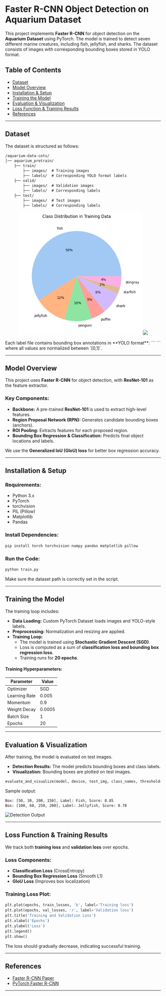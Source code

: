# Faster R-CNN Object Detection on Aquarium Dataset

This project implements **Faster R-CNN** for object detection on the **Aquarium Dataset** using PyTorch. The model is trained to detect seven different marine creatures, including fish, jellyfish, and sharks. The dataset consists of images with corresponding bounding boxes stored in YOLO format.

## Table of Contents
- [Dataset](#dataset)
- [Model Overview](#model-overview)
- [Installation & Setup](#installation--setup)
- [Training the Model](#training-the-model)
- [Evaluation & Visualization](#evaluation--visualization)
- [Loss Function & Training Results](#loss-function--training-results)
- [References](#references)

---

## Dataset
The dataset is structured as follows:

```
/aquarium-data-cots/
│── aquarium_pretrain/
    ├── train/
        ├── images/  # Training images
        ├── labels/  # Corresponding YOLO format labels
    ├── valid/
        ├── images/  # Validation images
        ├── labels/  # Corresponding labels
    ├── test/
        ├── images/  # Test images
        ├── labels/  # Corresponding labels
```
<p align="center">
  <img src="Images/1.png"  width="400"/>
  <img src="Images/2.png"  width="400"/>
</p>
Each label file contains bounding box annotations in **YOLO format**:
```
<class_id> <x_center> <y_center> <width> <height>
```
where all values are normalized between `[0,1]`.

---

## Model Overview
This project uses **Faster R-CNN** for object detection, with **ResNet-101** as the feature extractor.

### Key Components:
- **Backbone:** A pre-trained **ResNet-101** is used to extract high-level features.
- **Region Proposal Network (RPN):** Generates candidate bounding boxes (anchors).
- **ROI Pooling:** Extracts features for each proposed region.
- **Bounding Box Regression & Classification:** Predicts final object locations and labels.

We use the **Generalized IoU (GIoU) loss** for better box regression accuracy.

---

## Installation & Setup

### Requirements:
- Python 3.x
- PyTorch
- torchvision
- PIL (Pillow)
- Matplotlib
- Pandas

### Install Dependencies:
```sh
pip install torch torchvision numpy pandas matplotlib pillow
```

### Run the Code:
```sh
python train.py
```
Make sure the dataset path is correctly set in the script.

---

## Training the Model
The training loop includes:
- **Data Loading:** Custom PyTorch Dataset loads images and YOLO-style labels.
- **Preprocessing:** Normalization and resizing are applied.
- **Training Loop:** 
  - The model is trained using **Stochastic Gradient Descent (SGD)**.
  - Loss is computed as a sum of **classification loss and bounding box regression loss**.
  - Training runs for **20 epochs**.

#### Training Hyperparameters:
| Parameter | Value |
|-----------|-------|
| Optimizer | SGD |
| Learning Rate | 0.005 |
| Momentum | 0.9 |
| Weight Decay | 0.0005 |
| Batch Size | 1 |
| Epochs | 20 |

---

## Evaluation & Visualization
After training, the model is evaluated on test images.

- **Detection Results:** The model predicts bounding boxes and class labels.
- **Visualization:** Bounding boxes are plotted on test images.

```python
evaluate_and_visualize(model, device, test_img, class_names, threshold=0.2)
```

Sample output:
```
Box: [50, 30, 200, 150], Label: Fish, Score: 0.85
Box: [100, 60, 250, 200], Label: Jellyfish, Score: 0.78
```
![Detection Output](output_image.jpg)

---

## Loss Function & Training Results
We track both **training loss** and **validation loss** over epochs.

### Loss Components:
- **Classification Loss** (CrossEntropy)
- **Bounding Box Regression Loss** (Smooth L1)
- **GIoU Loss** (Improves box localization)

### Training Loss Plot:
```python
plt.plot(epochs, train_losses, 'b', label='Training loss')
plt.plot(epochs, val_losses, 'r', label='Validation loss')
plt.title('Training and Validation Loss')
plt.xlabel('Epochs')
plt.ylabel('Loss')
plt.legend()
plt.show()
```
The loss should gradually decrease, indicating successful training.

---

## References
- [Faster R-CNN Paper](https://arxiv.org/abs/1506.01497)
- [PyTorch Faster R-CNN](https://pytorch.org/vision/stable/models/generated/torchvision.models.detection.fasterrcnn_resnet50_fpn.html)

---


